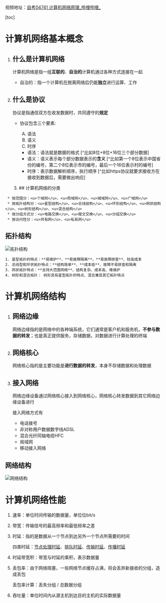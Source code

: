 视频地址：[自考04741 计算机网络原理_哔哩哔哩_](https://www.bilibili.com/video/BV1xJ41137Q3?p=2)

 

[toc]

# 计算机网络基本概念

  1. ## 什么是计算机网络

     计算机网络是指一组**互联的**、**自治的**计算机通过各种方式连接在一起

     * 自治的：指一个计算机在脱离网络后仍能**独立**进行运算、工作

     

  2. ## 什么是协议

     协议是指通信双方在收发数据时，共同遵守的**规定**

     + 协议包含三个要素:

       <ol type="A">
           <li>语法</li>
           <li>语义</li>
           <li>时序</li>
       </ol>

       * 语法：语法就是数据的格式  [^比如8位+8位+16位三个部分数据]
       * 语义：语义表示每个部分数据表示的**含义**  [^比如第一个8位表示中国省份的编号，第二个8位表示市的编号，最后一个16位表示村的编号]
       * 时序：表示数据解析顺序，执行顺序  [^比如https协议就要求接收方在接收到数据后，需要做出响应]

     

　　3. ## 计算机网络的分类

     * 按范围分：<u>个域网</u>、<u>局域网</u>、<u>城域网</u>、<u>广域网</u>
     * 按拓扑结构分：<u>星型结构</u>、<u>总线结构</u>、<u>环形结构</u>、<u>网状结构</u>、<u>树形结构</u>、<u>混合结构</u>
     * 按分组方式分：<u>电路交换</u>、<u>报文交换</u>、<u>分组交换</u>
     * 按访问性分：<u>共有网</u>、<u>私有网</u>



## 拓扑结构

![拓扑结构](D:\Notes\计算机网络\计算机网络的基本概念\2021-11-13_120131.png)



 	1. 星型拓扑的特点：**易维护**、**易故障隔离**、**易故障排查**、较高成本
 	2. 总线型和环状拓扑特点：**结构简单**、**成本低**、故障不易排查和隔离
 	3. 网状拓扑特点：**支持大范围网络**、结构复杂、成本高、难维护
 	4. 树形和混合拓扑： 树形具有星型拓扑的特点、混合兼具其它拓扑特点

# 计算机网络结构

 1. ## 网络边缘

    网络边缘指的是网络中的各种端系统，它们通常是客户机和服务机，**不参与数据的转发**；也是真正提供服务，存储数据，对数据进行计算处理的终端

 2. ## 网络核心

    网络核心指的是主要功能是**进行数据的转发**，本身不存储数据和处理数据

 3. ## 接入网络

    网络边缘设备通过网络核心接入到网络核心，网络核心转发数据到其它网络边缘设备进行

    接入网络方式有

    + 电话拨号
    + 非对称用户数据数字线ADSL
    + 混合光纤同轴电缆HFC
    + 局域网
    + 移动接入网络

## 网络结构

![网络结构](D:\Notes\计算机网络\计算机网络的基本概念\2021-11-13_122612.png)

 

# 计算机网络性能

1. 速率：单位时间传输的数据量，单位位bit/s

2. 带宽：传输信号的最高频率和最低频率之差

3. 时延：指的是数据从一个节点到达另外一个节点所需要的时间

   四类时延：<u>节点处理时延</u>、<u>排队时延</u>、<u>传输时延</u>、<u>传播时延</u>

4. 时延带宽积：带宽与时延的乘积，表示数据量

5. 丢包率：由于网络阻塞，一些网络节点缓存占满，将会丢弃新接收的分组，造成丢包

   丢包率计算：丢失分组 / 总数据分组

6. 吞吐量：单位时间内从源主机到达目的主机的实际数据量
